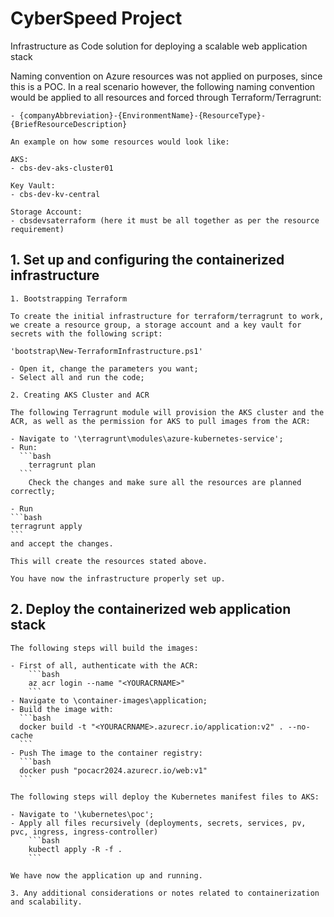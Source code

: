 # CyberSpeed Project
Infrastructure as Code solution for deploying a scalable web application stack

Naming convention on Azure resources was not applied on purposes, since this is a POC.
In a real scenario however, the following naming convention would be applied to all resources and forced through Terraform/Terragrunt:

    - {companyAbbreviation}-{EnvironmentName}-{ResourceType}-{BriefResourceDescription}

    An example on how some resources would look like:

    AKS:
    - cbs-dev-aks-cluster01

    Key Vault:
    - cbs-dev-kv-central

    Storage Account:
    - cbsdevsaterraform (here it must be all together as per the resource requirement)


## 1. Set up and configuring the containerized infrastructure

    1. Bootstrapping Terraform

    To create the initial infrastructure for terraform/terragrunt to work, we create a resource group, a storage account and a key vault for secrets with the following script:

    'bootstrap\New-TerraformInfrastructure.ps1'

    - Open it, change the parameters you want;
    - Select all and run the code;

    2. Creating AKS Cluster and ACR

    The following Terragrunt module will provision the AKS cluster and the ACR, as well as the permission for AKS to pull images from the ACR:

    - Navigate to '\terragrunt\modules\azure-kubernetes-service';
    - Run:
      ```bash 
        terragrunt plan
      ```
        Check the changes and make sure all the resources are planned correctly;

    - Run 
    ```bash
    terragrunt apply
    ```
    and accept the changes. 
    
    This will create the resources stated above.
    
    You have now the infrastructure properly set up.

## 2. Deploy the containerized web application stack
    
    The following steps will build the images:

    - First of all, authenticate with the ACR:
        ```bash
        az acr login --name "<YOURACRNAME>"
        ```
    - Navigate to \container-images\application;
    - Build the image with: 
      ```bash
      docker build -t "<YOURACRNAME>.azurecr.io/application:v2" . --no-cache
      ```
    - Push The image to the container registry:
      ```bash
      docker push "pocacr2024.azurecr.io/web:v1"
      ```  

    The following steps will deploy the Kubernetes manifest files to AKS:

    - Navigate to '\kubernetes\poc';
    - Apply all files recursively (deployments, secrets, services, pv, pvc, ingress, ingress-controller)
        ```bash
        kubectl apply -R -f .
        ```

    We have now the application up and running.

    3. Any additional considerations or notes related to containerization and scalability.

    